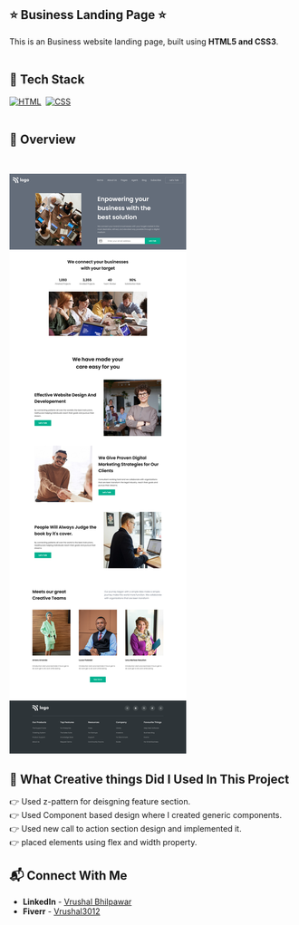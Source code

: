 ## ⭐ Business Landing Page ⭐

This is an Business website landing page, built using **HTML5 and CSS3**.
<br>
<br>


## 📌 Tech Stack

[![HTML](https://img.shields.io/badge/html5%20-%23E34F26.svg?&style=for-the-badge&logo=html5&logoColor=white)](https://github.com/CyberSkull1243)&nbsp;
[![CSS](https://img.shields.io/badge/css3%20-%231572B6.svg?&style=for-the-badge&logo=css3&logoColor=white)](https://github.com/CyberSkull1243)&nbsp;
<br>
<br>

## 📌 Overview

<br>

![Screenshot](./images/screenshot.png?raw=true "Template Screenshot")



## 📌 What Creative things Did I Used In This Project

👉 Used z-pattern for deisgning feature section.  
👉 Used Component based design where I created generic components.  
👉 Used new call to action section design and implemented it.  
👉 placed elements using flex and width property.  


## 📬 Connect With Me

- **LinkedIn** - [Vrushal Bhilpawar](https://in.linkedin.com/in/vrushal-bhilpawar-888629201)
- **Fiverr** - [Vrushal3012](https://www.fiverr.com/users/vrushal3012/seller_dashboard)



